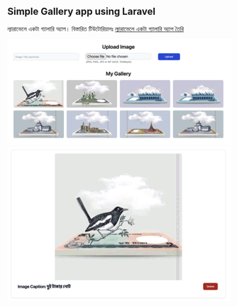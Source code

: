 ## Simple Gallery app using Laravel

ল্যারাভেলে একটা গ্যালারি অ্যাপ। বিস্তারিত টিউটোরিয়ালঃ [ল্যারাভেলে একটা গ্যালারি অ্যাপ তৈরি](https://jakir.me/laravel-gallery-app/)

<img src="screenshot1.jpg" width="600" height="auto">
<img src="screenshot2.jpg" width="600" height="auto">
